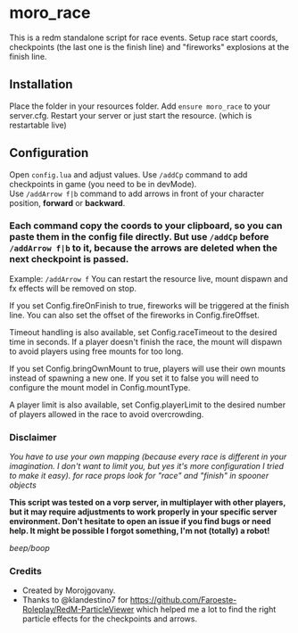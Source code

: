 # moro_race

This is a redm standalone script for race events.
Setup race start coords, checkpoints (the last one is the finish line) and "fireworks" explosions at the finish line.  

## Installation
Place the folder in your resources folder.
Add `ensure moro_race` to your server.cfg.
Restart your server or just start the resource. (which is restartable live)

## Configuration
Open `config.lua` and adjust values.
Use `/addCp` command to add checkpoints in game (you need to be in devMode).  
Use `/addArrow f|b` command to add arrows in front of your character position, **forward** or **backward**.

### Each command copy the coords to your clipboard, so you can paste them in the config file directly. But use `/addCp` before `/addArrow f|b` to it, because the arrows are deleted when the next checkpoint is passed.

Example: `/addArrow f`
You can restart the resource live, mount dispawn and fx effects will be removed on stop.

If you set Config.fireOnFinish to true, fireworks will be triggered at the finish line.
You can also set the offset of the fireworks in Config.fireOffset.

Timeout handling is also available, set Config.raceTimeout to the desired time in seconds. If a player doesn't finish the race, the mount will dispawn to avoid players using free mounts for too long.

If you set Config.bringOwnMount to true, players will use their own mounts instead of spawning a new one.
If you set it to false you will need to configure the mount model in Config.mountType.

A player limit is also available, set Config.playerLimit to the desired number of players allowed in the race to avoid overcrowding.


### Disclaimer
*You have to use your own mapping (because every race is different in your imagination. I don't want to limit you, but yes it's more configuration I tried to make it easy).
for race props look for "race" and "finish" in spooner objects*

**This script was tested on a vorp server, in multiplayer with other players, but it may require adjustments to work properly in your specific server environment. Don't hesitate to open an issue if you find bugs or need help. It might be possible I forgot something, I'm not (totally) a robot!**  

*beep/boop*

### Credits

- Created by Morojgovany.
- Thanks to @klandestino7 for https://github.com/Faroeste-Roleplay/RedM-ParticleViewer which helped me a lot to find the right particle effects for the checkpoints and arrows.
